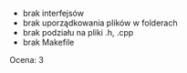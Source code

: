 - brak interfejsów
- brak uporządkowania plików w folderach
- brak podziału na pliki .h, .cpp
- brak Makefile

Ocena: 3
